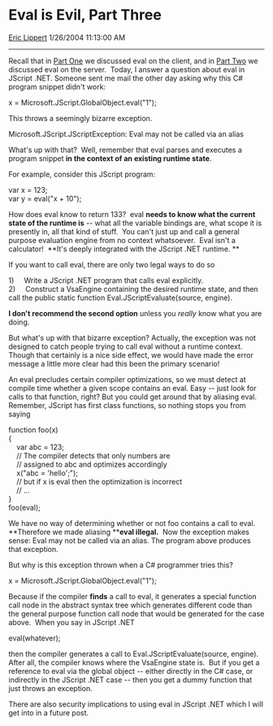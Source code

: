 # Eval is Evil, Part Three

[Eric Lippert](https://social.msdn.microsoft.com/profile/Eric%20Lippert) 1/26/2004 11:13:00 AM

-----

 

 

 

Recall that in [Part One](/ericlippert/archive/2003/11/01/53329.aspx "http://blogs.msdn.com/ericlippert/archive/2003/11/01/53329.aspx") we discussed eval on the client, and in [Part Two](/ericlippert/archive/2003/11/04/53335.aspx "http://blogs.msdn.com/ericlippert/archive/2003/11/04/53335.aspx") we discussed eval on the server.  Today, I answer a question about eval in JScript .NET. Someone sent me mail the other day asking why this C\# program snippet didn't work: 

x = Microsoft.JScript.GlobalObject.eval("1"); 

This throws a seemingly bizarre exception. 

Microsoft.JScript.JScriptException: Eval may not be called via an alias 

What's up with that?  Well, remember that eval parses and executes a program snippet **in the context of an existing runtime state**.   

For example, consider this JScript program: 

var x = 123;  
var y = eval("x + 10"); 

How does eval know to return 133?  eval **needs to know what the current state of the runtime is** -- what all the variable bindings are, what scope it is presently in, all that kind of stuff.  You can't just up and call a general purpose evaluation engine from no context whatsoever.  Eval isn't a calculator\!  **It's deeply integrated with the JScript .NET runtime. **

If you want to call eval, there are only two legal ways to do so 

1\)     Write a JScript .NET program that calls eval explicitly.  
2\)     Construct a VsaEngine containing the desired runtime state, and then call the public static function Eval.JScriptEvaluate(source, engine). 

**I don't recommend the second option** unless you *really* know what you are doing. 

But what's up with that bizarre exception? Actually, the exception was not designed to catch people trying to call eval without a runtime context. Though that certainly is a nice side effect, we would have made the error message a little more clear had this been the primary scenario\! 

An eval precludes certain compiler optimizations, so we must detect at compile time whether a given scope contains an eval. Easy -- just look for calls to that function, right? But you could get around that by aliasing eval.  Remember, JScript has first class functions, so nothing stops you from saying 

function foo(x)  
{  
    var abc = 123;   
    // The compiler detects that only numbers are  
    // assigned to abc and optimizes accordingly  
    x("abc = 'hello';");  
    // but if x is eval then the optimization is incorrect  
    // ...  
}  
foo(eval);

We have no way of determining whether or not foo contains a call to eval.  **Therefore we made aliasing ****eval illegal.**  Now the exception makes sense: Eval may not be called via an alias. The program above produces that exception. 

But why is this exception thrown when a C\# programmer tries this? 

x = Microsoft.JScript.GlobalObject.eval("1"); 

Because if the compiler **finds** a call to eval, it generates a special function call node in the abstract syntax tree which generates different code than the general purpose function call node that would be generated for the case above.  When you say in JScript .NET 

eval(whatever); 

then the compiler generates a call to Eval.JScriptEvaluate(source, engine). After all, the compiler knows where the VsaEngine state is.  But if you get a reference to eval via the global object -- either directly in the C\# case, or indirectly in the JScript .NET case -- then you get a dummy function that just throws an exception.

There are also security implications to using eval in JScript .NET which I will get into in a future post.

